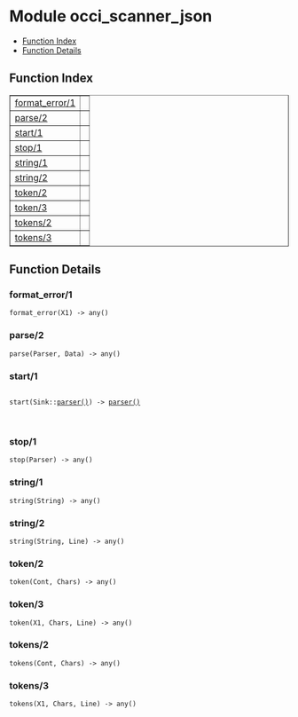 

# Module occi_scanner_json #
* [Function Index](#index)
* [Function Details](#functions)

<a name="index"></a>

## Function Index ##


<table width="100%" border="1" cellspacing="0" cellpadding="2" summary="function index"><tr><td valign="top"><a href="#format_error-1">format_error/1</a></td><td></td></tr><tr><td valign="top"><a href="#parse-2">parse/2</a></td><td></td></tr><tr><td valign="top"><a href="#start-1">start/1</a></td><td></td></tr><tr><td valign="top"><a href="#stop-1">stop/1</a></td><td></td></tr><tr><td valign="top"><a href="#string-1">string/1</a></td><td></td></tr><tr><td valign="top"><a href="#string-2">string/2</a></td><td></td></tr><tr><td valign="top"><a href="#token-2">token/2</a></td><td></td></tr><tr><td valign="top"><a href="#token-3">token/3</a></td><td></td></tr><tr><td valign="top"><a href="#tokens-2">tokens/2</a></td><td></td></tr><tr><td valign="top"><a href="#tokens-3">tokens/3</a></td><td></td></tr></table>


<a name="functions"></a>

## Function Details ##

<a name="format_error-1"></a>

### format_error/1 ###

`format_error(X1) -> any()`

<a name="parse-2"></a>

### parse/2 ###

`parse(Parser, Data) -> any()`

<a name="start-1"></a>

### start/1 ###

<pre><code>
start(Sink::<a href="#type-parser">parser()</a>) -&gt; <a href="#type-parser">parser()</a>
</code></pre>
<br />

<a name="stop-1"></a>

### stop/1 ###

`stop(Parser) -> any()`

<a name="string-1"></a>

### string/1 ###

`string(String) -> any()`

<a name="string-2"></a>

### string/2 ###

`string(String, Line) -> any()`

<a name="token-2"></a>

### token/2 ###

`token(Cont, Chars) -> any()`

<a name="token-3"></a>

### token/3 ###

`token(X1, Chars, Line) -> any()`

<a name="tokens-2"></a>

### tokens/2 ###

`tokens(Cont, Chars) -> any()`

<a name="tokens-3"></a>

### tokens/3 ###

`tokens(X1, Chars, Line) -> any()`

